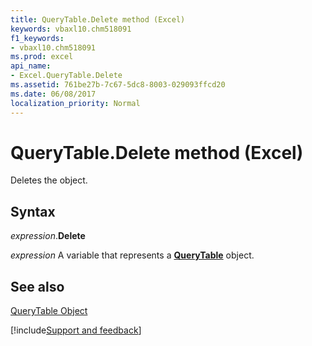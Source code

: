```yaml
---
title: QueryTable.Delete method (Excel)
keywords: vbaxl10.chm518091
f1_keywords:
- vbaxl10.chm518091
ms.prod: excel
api_name:
- Excel.QueryTable.Delete
ms.assetid: 761be27b-7c67-5dc8-8003-029093ffcd20
ms.date: 06/08/2017
localization_priority: Normal
---
```



# QueryTable.Delete method (Excel)

Deletes the object.


## Syntax

_expression_.**Delete**

_expression_ A variable that represents a **[QueryTable](Excel.QueryTable.md)** object.


## See also


[QueryTable Object](Excel.QueryTable.md)

[!include[Support and feedback](~/includes/feedback-boilerplate.md)]
